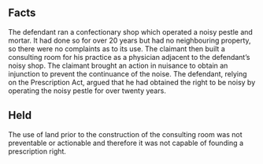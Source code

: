 ## Facts

The defendant ran a confectionary shop which operated a noisy pestle and mortar. It had done so for over 20 years but had no neighbouring property, so there were no complaints as to its use. The claimant then built a consulting room for his practice as a physician adjacent to the defendant’s noisy shop. The claimant brought an action in nuisance to obtain an injunction to prevent the continuance of the noise. The defendant, relying on the Prescription Act, argued that he had obtained the right to be noisy by operating the noisy pestle for over twenty years.

## Held

The use of land prior to the construction of the consulting room was not preventable or actionable and therefore it was not capable of founding a prescription right.